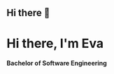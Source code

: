 ## Hi there 👋
<div>
    <h1>Hi there, I'm Eva</h1> 
    <h4>Bachelor of Software Engineering</h4>
</div>
<!--
**qweqwe12893/qweqwe12893** is a ✨ _special_ ✨ repository because its `README.md` (this file) appears on your GitHub profile.

Here are some ideas to get you started:

- 🔭 I’m currently working on ...
- 🌱 I’m currently learning ...
- 👯 I’m looking to collaborate on ...
- 🤔 I’m looking for help with ...
- 💬 Ask me about ...
- 📫 How to reach me: ...
- 😄 Pronouns: ...
- ⚡ Fun fact: ...
-->
